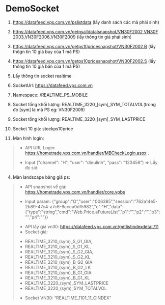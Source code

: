 # DemoSocket

1. https://datafeed.vps.com.vn/pslistdata (lấy danh sách các mã phái sinh)
2. https://datafeed.vps.com.vn/getpsalldatalsnapshot/VN30F2002,VN30F2003,VN30F2006,VN30F2009 (lấy thông tin giá phái sinh)
3. https://datafeed.vps.com.vn/getps10pricesnapshot/VN30F2002,B (lấy thôgn tin 10 giá buy của 1 mã PS)
4. https://datafeed.vps.com.vn/getps10pricesnapshot/VN30F2002,S (lấy thông tin 10 giá bán của 1 mã PS)

 
2. Lấy thông tin socket realtime
1. SocketUrl: https://datafeed.vps.com.vn
2. Namespace: /REALTIME_PS_MOBILE
3. Socket tổng khối lượng: REALTIME_3220_[sym]_SYM_TOTALVOL(trong đó [sym] là mã PS eg: VN30F2009)
4. Socket tổng khối lượng: REALTIME_3220_[sym]_SYM_LASTPRICE
5. Socket 10 giá: stockps10price
 
3. Màn hình login:
> * API URL Login: https://hometrade.vps.com.vn/handler/MBCheckLogin.aspx ,
> - Input ("channel": "H", "user": "dieulinh", "pass": "123456”) => Lấy đc sid
4. Màn landscape bảng giá ps:
> * API snapshot về giá: https://hometrade.vps.com.vn/handler/core.vpbs
> - Input param: {"group":"Q","user":"006385","session":"762a14e5-2b89-47c4-a7c6-8ccca0df5982","c":"H","data":{"type":"string","cmd":"Web.Price.aFutureList","p1":"","p2":"","p3":"","p4":""}}
> * API lấy giá vn30: https://datafeed.vps.com.vn/getlistindexdetail/11
> * Socket giá:
> - REALTIME_3210_(sym)_S_G1_GIA,
> - REALTIME_3210_(sym)_S_G1_KL,
> - REALTIME_3210_(sym)_S_G2_GIA,
> - REALTIME_3210_(sym)_S_G2_KL
> - REALTIME_3210_(sym)_B_G2_GIA
> - REALTIME_3210_(sym)_B_G2_LK
> - REALTIME_3210_(sym)_B_G1_GIA
> - REALTIME_3210_(sym)_B_G1_KL
> - REALTIME_3220_(sym)_SYM_LASTPRICE
> - REALTIME_3220_(sym)_SYM_TOTALVOL
> * Socket VN30: “REALTIME_1101_11_CINDEX"
